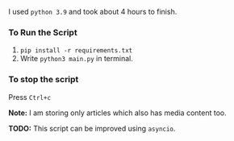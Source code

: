 I used `python 3.9` and took about 4 hours to finish.  

### To Run the Script

1. `pip install -r requirements.txt`  
2.  Write `python3 main.py` in terminal.  

### To stop the script

Press `Ctrl+c`  

**Note:** I am storing only articles which also has media content too.  

**TODO:** This script can be improved using `asyncio`.